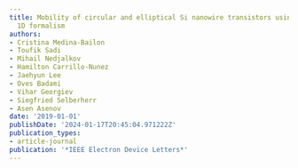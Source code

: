 ```yaml
---
title: Mobility of circular and elliptical Si nanowire transistors using a multi-subband
  1D formalism
authors:
- Cristina Medina-Bailon
- Toufik Sadi
- Mihail Nedjalkov
- Hamilton Carrillo-Nunez
- Jaehyun Lee
- Oves Badami
- Vihar Georgiev
- Siegfried Selberherr
- Asen Asenov
date: '2019-01-01'
publishDate: '2024-01-17T20:45:04.971222Z'
publication_types:
- article-journal
publication: '*IEEE Electron Device Letters*'
---
```

